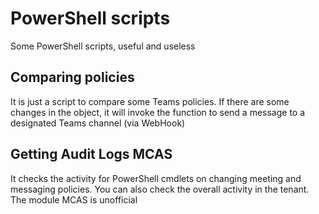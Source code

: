 # PowerShell scripts
Some PowerShell scripts, useful and useless

## Comparing policies 
It is just a script to compare some Teams policies. If there are some changes in the object, it will invoke the function to send a message to a designated Teams channel (via WebHook) 

## Getting Audit Logs MCAS 
It checks the activity for PowerShell cmdlets on changing meeting and messaging policies. You can also check the overall activity in the tenant. The module MCAS is unofficial 
